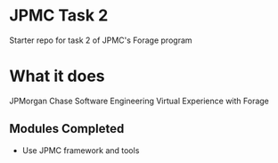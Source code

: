 # JPMC Task 2
Starter repo for task 2 of JPMC's Forage program

# What it does
JPMorgan Chase Software Engineering Virtual Experience with Forage
## Modules Completed
- Use JPMC framework and tools
